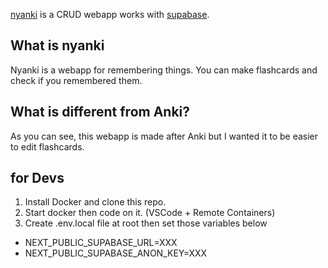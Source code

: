 [nyanki](https://nyanki.net) is a CRUD webapp works with [supabase](https://app.supabase.io/).

## What is nyanki
Nyanki is a webapp for remembering things.
You can make flashcards and check if you remembered them.

## What is different from Anki?
As you can see, this webapp is made after Anki but I wanted it to be easier to edit flashcards.

## for Devs
1. Install Docker and clone this repo.
2. Start docker then code on it. (VSCode + Remote Containers)
3. Create .env.local file at root then set those variables below
  * NEXT_PUBLIC_SUPABASE_URL=XXX
  * NEXT_PUBLIC_SUPABASE_ANON_KEY=XXX
